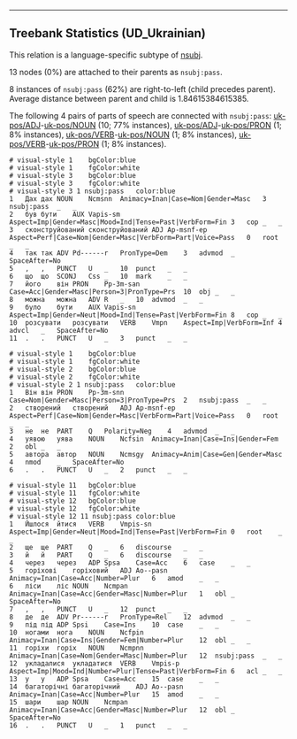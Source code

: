 

--------------------------------------------------------------------------------

## Treebank Statistics (UD_Ukrainian)

This relation is a language-specific subtype of [nsubj]().

13 nodes (0%) are attached to their parents as `nsubj:pass`.

8 instances of `nsubj:pass` (62%) are right-to-left (child precedes parent).
Average distance between parent and child is 1.84615384615385.

The following 4 pairs of parts of speech are connected with `nsubj:pass`: [uk-pos/ADJ]()-[uk-pos/NOUN]() (10; 77% instances), [uk-pos/ADJ]()-[uk-pos/PRON]() (1; 8% instances), [uk-pos/VERB]()-[uk-pos/NOUN]() (1; 8% instances), [uk-pos/VERB]()-[uk-pos/PRON]() (1; 8% instances).


~~~ conllu
# visual-style 1	bgColor:blue
# visual-style 1	fgColor:white
# visual-style 3	bgColor:blue
# visual-style 3	fgColor:white
# visual-style 3 1 nsubj:pass	color:blue
1	Дах	дах	NOUN	Ncmsnn	Animacy=Inan|Case=Nom|Gender=Masc	3	nsubj:pass	_	_
2	був	бути	AUX	Vapis-sm	Aspect=Imp|Gender=Masc|Mood=Ind|Tense=Past|VerbForm=Fin	3	cop	_	_
3	сконструйований	сконструйований	ADJ	Ap-msnf-ep	Aspect=Perf|Case=Nom|Gender=Masc|VerbForm=Part|Voice=Pass	0	root	_	_
4	так	так	ADV	Pd------r	PronType=Dem	3	advmod	_	SpaceAfter=No
5	,	,	PUNCT	U	_	10	punct	_	_
6	що	що	SCONJ	Css	_	10	mark	_	_
7	його	він	PRON	Pp-3m-san	Case=Acc|Gender=Masc|Person=3|PronType=Prs	10	obj	_	_
8	можна	можна	ADV	R	_	10	advmod	_	_
9	було	бути	AUX	Vapis-sn	Aspect=Imp|Gender=Neut|Mood=Ind|Tense=Past|VerbForm=Fin	8	cop	_	_
10	розсувати	розсувати	VERB	Vmpn	Aspect=Imp|VerbForm=Inf	4	advcl	_	SpaceAfter=No
11	.	.	PUNCT	U	_	3	punct	_	_

~~~


~~~ conllu
# visual-style 1	bgColor:blue
# visual-style 1	fgColor:white
# visual-style 2	bgColor:blue
# visual-style 2	fgColor:white
# visual-style 2 1 nsubj:pass	color:blue
1	Він	він	PRON	Pp-3m-snn	Case=Nom|Gender=Masc|Person=3|PronType=Prs	2	nsubj:pass	_	_
2	створений	створений	ADJ	Ap-msnf-ep	Aspect=Perf|Case=Nom|Gender=Masc|VerbForm=Part|Voice=Pass	0	root	_	_
3	не	не	PART	Q	Polarity=Neg	4	advmod	_	_
4	уявою	уява	NOUN	Ncfsin	Animacy=Inan|Case=Ins|Gender=Fem	2	obl	_	_
5	автора	автор	NOUN	Ncmsgy	Animacy=Anim|Case=Gen|Gender=Masc	4	nmod	_	SpaceAfter=No
6	.	.	PUNCT	U	_	2	punct	_	_

~~~


~~~ conllu
# visual-style 11	bgColor:blue
# visual-style 11	fgColor:white
# visual-style 12	bgColor:blue
# visual-style 12	fgColor:white
# visual-style 12 11 nsubj:pass	color:blue
1	Йшлося	йтися	VERB	Vmpis-sn	Aspect=Imp|Gender=Neut|Mood=Ind|Tense=Past|VerbForm=Fin	0	root	_	_
2	ще	ще	PART	Q	_	6	discourse	_	_
3	й	й	PART	Q	_	6	discourse	_	_
4	через	через	ADP	Spsa	Case=Acc	6	case	_	_
5	горіхові	горіховий	ADJ	Ao--pasn	Animacy=Inan|Case=Acc|Number=Plur	6	amod	_	_
6	ліси	ліс	NOUN	Ncmpan	Animacy=Inan|Case=Acc|Gender=Masc|Number=Plur	1	obl	_	SpaceAfter=No
7	,	,	PUNCT	U	_	12	punct	_	_
8	де	де	ADV	Pr------r	PronType=Rel	12	advmod	_	_
9	під	під	ADP	Spsi	Case=Ins	10	case	_	_
10	ногами	нога	NOUN	Ncfpin	Animacy=Inan|Case=Ins|Gender=Fem|Number=Plur	12	obl	_	_
11	горіхи	горіх	NOUN	Ncmpnn	Animacy=Inan|Case=Nom|Gender=Masc|Number=Plur	12	nsubj:pass	_	_
12	укладалися	укладатися	VERB	Vmpis-p	Aspect=Imp|Mood=Ind|Number=Plur|Tense=Past|VerbForm=Fin	6	acl	_	_
13	у	у	ADP	Spsa	Case=Acc	15	case	_	_
14	багаторічні	багаторічний	ADJ	Ao--pasn	Animacy=Inan|Case=Acc|Number=Plur	15	amod	_	_
15	шари	шар	NOUN	Ncmpan	Animacy=Inan|Case=Acc|Gender=Masc|Number=Plur	12	obl	_	SpaceAfter=No
16	.	.	PUNCT	U	_	1	punct	_	_

~~~


